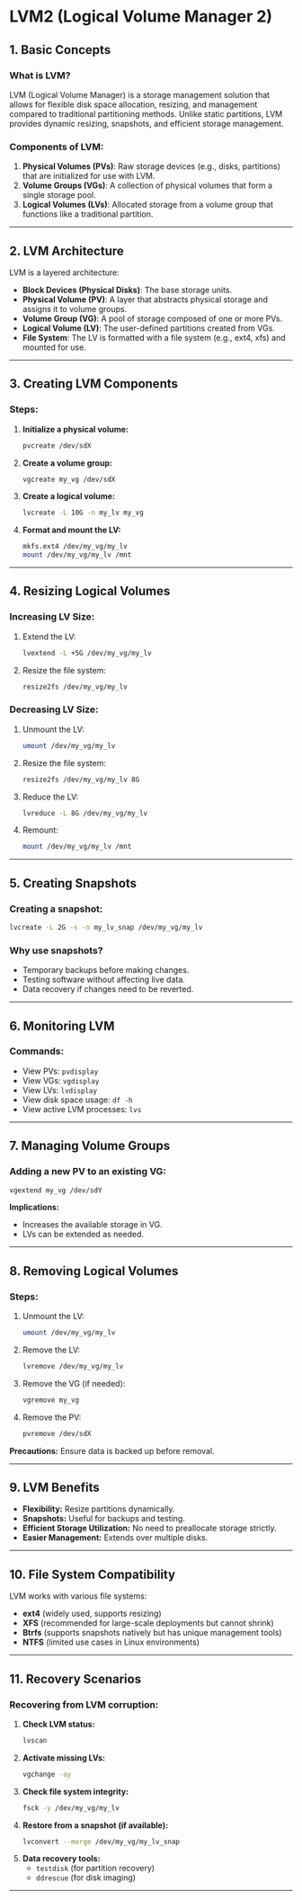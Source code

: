 # LVM2 (Logical Volume Manager 2)

## 1. Basic Concepts
### What is LVM?
LVM (Logical Volume Manager) is a storage management solution that allows for flexible disk space allocation, resizing, and management compared to traditional partitioning methods. Unlike static partitions, LVM provides dynamic resizing, snapshots, and efficient storage management.

### Components of LVM:
1. **Physical Volumes (PVs)**: Raw storage devices (e.g., disks, partitions) that are initialized for use with LVM.
2. **Volume Groups (VGs)**: A collection of physical volumes that form a single storage pool.
3. **Logical Volumes (LVs)**: Allocated storage from a volume group that functions like a traditional partition.

---

## 2. LVM Architecture
LVM is a layered architecture:
- **Block Devices (Physical Disks)**: The base storage units.
- **Physical Volume (PV)**: A layer that abstracts physical storage and assigns it to volume groups.
- **Volume Group (VG)**: A pool of storage composed of one or more PVs.
- **Logical Volume (LV)**: The user-defined partitions created from VGs.
- **File System**: The LV is formatted with a file system (e.g., ext4, xfs) and mounted for use.

---

## 3. Creating LVM Components
### Steps:
1. **Initialize a physical volume:**
   ```bash
   pvcreate /dev/sdX
   ```
2. **Create a volume group:**
   ```bash
   vgcreate my_vg /dev/sdX
   ```
3. **Create a logical volume:**
   ```bash
   lvcreate -L 10G -n my_lv my_vg
   ```
4. **Format and mount the LV:**
   ```bash
   mkfs.ext4 /dev/my_vg/my_lv
   mount /dev/my_vg/my_lv /mnt
   ```

---

## 4. Resizing Logical Volumes
### Increasing LV Size:
1. Extend the LV:
   ```bash
   lvextend -L +5G /dev/my_vg/my_lv
   ```
2. Resize the file system:
   ```bash
   resize2fs /dev/my_vg/my_lv
   ```

### Decreasing LV Size:
1. Unmount the LV:
   ```bash
   umount /dev/my_vg/my_lv
   ```
2. Resize the file system:
   ```bash
   resize2fs /dev/my_vg/my_lv 8G
   ```
3. Reduce the LV:
   ```bash
   lvreduce -L 8G /dev/my_vg/my_lv
   ```
4. Remount:
   ```bash
   mount /dev/my_vg/my_lv /mnt
   ```

---

## 5. Creating Snapshots
### Creating a snapshot:
```bash
lvcreate -L 2G -s -n my_lv_snap /dev/my_vg/my_lv
```

### Why use snapshots?
- Temporary backups before making changes.
- Testing software without affecting live data.
- Data recovery if changes need to be reverted.

---

## 6. Monitoring LVM
### Commands:
- View PVs: `pvdisplay`
- View VGs: `vgdisplay`
- View LVs: `lvdisplay`
- View disk space usage: `df -h`
- View active LVM processes: `lvs`

---

## 7. Managing Volume Groups
### Adding a new PV to an existing VG:
```bash
vgextend my_vg /dev/sdY
```
**Implications:**
- Increases the available storage in VG.
- LVs can be extended as needed.

---

## 8. Removing Logical Volumes
### Steps:
1. Unmount the LV:
   ```bash
   umount /dev/my_vg/my_lv
   ```
2. Remove the LV:
   ```bash
   lvremove /dev/my_vg/my_lv
   ```
3. Remove the VG (if needed):
   ```bash
   vgremove my_vg
   ```
4. Remove the PV:
   ```bash
   pvremove /dev/sdX
   ```
**Precautions:** Ensure data is backed up before removal.

---

## 9. LVM Benefits
- **Flexibility:** Resize partitions dynamically.
- **Snapshots:** Useful for backups and testing.
- **Efficient Storage Utilization:** No need to preallocate storage strictly.
- **Easier Management:** Extends over multiple disks.

---

## 10. File System Compatibility
LVM works with various file systems:
- **ext4** (widely used, supports resizing)
- **XFS** (recommended for large-scale deployments but cannot shrink)
- **Btrfs** (supports snapshots natively but has unique management tools)
- **NTFS** (limited use cases in Linux environments)

---

## 11. Recovery Scenarios
### Recovering from LVM corruption:
1. **Check LVM status:**
   ```bash
   lvscan
   ```
2. **Activate missing LVs:**
   ```bash
   vgchange -ay
   ```
3. **Check file system integrity:**
   ```bash
   fsck -y /dev/my_vg/my_lv
   ```
4. **Restore from a snapshot (if available):**
   ```bash
   lvconvert --merge /dev/my_vg/my_lv_snap
   ```
5. **Data recovery tools:**
   - `testdisk` (for partition recovery)
   - `ddrescue` (for disk imaging)

---

